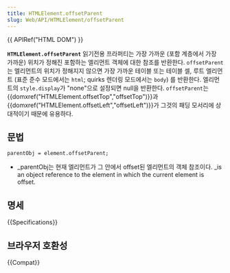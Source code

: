 ```yaml
---
title: HTMLElement.offsetParent
slug: Web/API/HTMLElement/offsetParent
---
```

{{ APIRef("HTML DOM") }}

**`HTMLElement.offsetParent`** 읽기전용 프라퍼티는 가장 가까운 (포함 계층에서 가장 가까운) 위치가 정해진 포함하는 엘리먼트 객체에 대한 참조를 반환한다. `offsetParent`는 엘리먼트의 위치가 정해지지 않으면 가장 가까운 테이블 또는 테이블 셀, 루트 엘리먼트 (표준 준수 모드에서는 `html`; quirks 렌더링 모드에서는 `body`) 를 반환한다.
엘리먼트의 `style.display`가 "none"으로 설정되면 null을 반환한다. `offsetParent`는 {{domxref("HTMLElement.offsetTop","offsetTop")}}과 {{domxref("HTMLElement.offsetLeft","offsetLeft")}}가 그것의 패딩 모서리에 상대적이기 때문에 유용하다.

## 문법

    parentObj = element.offsetParent;

- \_parentObj는 현재 엘리먼트가 그 안에서 offset된 엘리먼트의 객체 참조이다. \_is an object reference to the element in which the current element is offset.

## 명세

{{Specifications}}

## 브라우저 호환성

{{Compat}}
